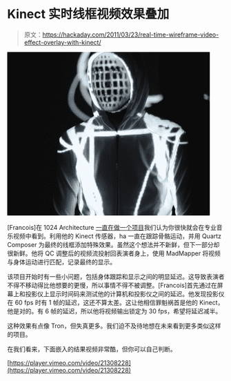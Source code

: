 # Kinect 实时线框视频效果叠加

> 原文：<https://hackaday.com/2011/03/23/real-time-wireframe-video-effect-overlay-with-kinect/>

![linedance](img/11f89842d0bc4b3b266564cefad4a4f4.png "linedance")

[Francois]在 1024 Architecture [一直在做一个项目](http://1024d.wordpress.com/2011/03/21/make-the-line-dance-video)我们认为你很快就会在专业音乐视频中看到。利用他的 Kinect 传感器，ha 一直在跟踪骨骼运动，并用 Quartz Composer 为最终的线框添加特殊效果。虽然这个想法并不新鲜，但下一部分却很新鲜。他将 QC 调整后的视频流投射回表演者身上，使用 MadMapper 将视频与身体运动进行匹配，记录最终的显示。

该项目开始时有一些小问题，包括身体跟踪和显示之间的明显延迟。这导致表演者不得不移动得比他想要的更慢，所以事情不得不被调整。[Francois]首先通过在屏幕上和投影仪上显示时间码来测试他的计算机和投影仪之间的延迟。他发现投影仪在 60 fps 时有 1 帧的延迟，这还不算太差。这让他相信罪魁祸首是他的 Kinect，他是对的。有 6 帧的延迟，所以他将视频输出锁定为 30 fps，希望将延迟减半。

这种效果有点像 Tron，但失真更多。我们迫不及待地想在未来看到更多类似这样的项目。

在我们看来，下面嵌入的结果视频非常酷，但你可以自己判断。

[https://player.vimeo.com/video/21308228](https://player.vimeo.com/video/21308228)
